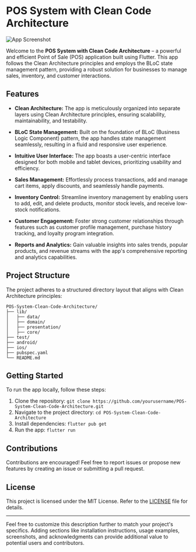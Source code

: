 # POS System with Clean Code Architecture

![App Screenshot](/screenshots/app_screenshot.png)

Welcome to the **POS System with Clean Code Architecture** – a powerful and efficient Point of Sale (POS) application built using Flutter. This app follows the Clean Architecture principles and employs the BLoC state management pattern, providing a robust solution for businesses to manage sales, inventory, and customer interactions.

## Features

- **Clean Architecture:** The app is meticulously organized into separate layers using Clean Architecture principles, ensuring scalability, maintainability, and testability.

- **BLoC State Management:** Built on the foundation of BLoC (Business Logic Component) pattern, the app handles state management seamlessly, resulting in a fluid and responsive user experience.

- **Intuitive User Interface:** The app boasts a user-centric interface designed for both mobile and tablet devices, prioritizing usability and efficiency.

- **Sales Management:** Effortlessly process transactions, add and manage cart items, apply discounts, and seamlessly handle payments.

- **Inventory Control:** Streamline inventory management by enabling users to add, edit, and delete products, monitor stock levels, and receive low-stock notifications.

- **Customer Engagement:** Foster strong customer relationships through features such as customer profile management, purchase history tracking, and loyalty program integration.

- **Reports and Analytics:** Gain valuable insights into sales trends, popular products, and revenue streams with the app's comprehensive reporting and analytics capabilities.

## Project Structure

The project adheres to a structured directory layout that aligns with Clean Architecture principles:

```
POS-System-Clean-Code-Architecture/
├── lib/
│   ├── data/
│   ├── domain/
│   ├── presentation/
│   ├── core/
├── test/
├── android/
├── ios/
├── pubspec.yaml
└── README.md
```

## Getting Started

To run the app locally, follow these steps:

1. Clone the repository: `git clone https://github.com/yourusername/POS-System-Clean-Code-Architecture.git`
2. Navigate to the project directory: `cd POS-System-Clean-Code-Architecture`
3. Install dependencies: `flutter pub get`
4. Run the app: `flutter run`

## Contributions

Contributions are encouraged! Feel free to report issues or propose new features by creating an issue or submitting a pull request.

## License

This project is licensed under the MIT License. Refer to the [LICENSE](/LICENSE) file for details.

---

Feel free to customize this description further to match your project's specifics. Adding sections like installation instructions, usage examples, screenshots, and acknowledgments can provide additional value to potential users and contributors.
